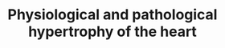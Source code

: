 ---
annotations:
- type: Disease Ontology
  value: heart disease
- type: Pathway Ontology
  value: hypertrophic cardiomyopathy pathway
authors:
- Mkutmon
- Fehrhart
- MaintBot
- Eweitz
description: Pathways in physiological and pathological hypertrophy of the heart.
  Largely based on the article from Wang Y; ''Signal transduction in cardiac hypertrophy--dissecting
  compensatory versus pathological pathways utilizing a transgenic approach." Hypertrohpy
  of the heart can be a physiological compensation for exercise, but it can also be
  a pathological compensation for hypertension and stress.
last-edited: 2021-05-07
organisms:
- Bos taurus
redirect_from:
- /index.php/Pathway:WP3121
- /instance/WP3121
schema-jsonld:
- '@context': https://schema.org/
  '@id': https://wikipathways.github.io/pathways/WP3121.html
  '@type': Dataset
  creator:
    '@type': Organization
    name: WikiPathways
  description: Pathways in physiological and pathological hypertrophy of the heart.
    Largely based on the article from Wang Y; ''Signal transduction in cardiac hypertrophy--dissecting
    compensatory versus pathological pathways utilizing a transgenic approach." Hypertrohpy
    of the heart can be a physiological compensation for exercise, but it can also
    be a pathological compensation for hypertension and stress.
  keywords:
  - PRKCB
  - GATA4
  - MAPK1
  - IL6ST
  - AGT
  - MAPK11
  - PPP3CA
  - RHOA
  - FOS
  - MYEF2
  - CAMK2D
  - MAP2K3
  - NFATC4
  - LIFR
  - MAPK8
  - CTF1
  - Calcium
  - RAC1
  - PPP3CB
  - MAPK14
  - EDN1
  - Calmodulin
  - JUN
  - PRKCE
  - STAT3
  - PE
  license: CC0
  name: Physiological and pathological hypertrophy of the heart
seo: CreativeWork
title: Physiological and pathological hypertrophy of the heart
wpid: WP3121
---